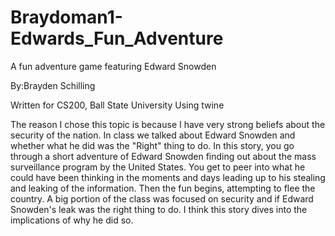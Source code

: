 # Braydoman1-Edwards_Fun_Adventure
A fun adventure game featuring Edward Snowden 

By:Brayden Schilling 

Written for CS200, Ball State University Using twine

The reason I chose this topic is because I have very strong beliefs about the security of the nation. In class we talked about Edward Snowden and whether what he did was the "Right" thing to do. In this story, you go through a short adventure of Edward Snowden finding out about the mass surveillance program by the United States. You get to peer into what he could have been thinking in the moments and days leading up to his stealing and leaking of the information. Then the fun begins, attempting to flee the country. A big portion of the class was focused on security and if Edward Snowden's leak was the right thing to do. I think this story dives into the implications of why he did so.
